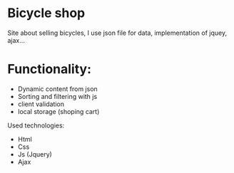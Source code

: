 # Bicycle shop
Site about selling bicycles, I use json file for data, implementation of jquey, ajax...

# Functionality:
  - Dynamic content from json
  - Sorting and filtering with js
  - client validation
  - local storage (shoping cart)

Used technologies:
  - Html
  - Css
  - Js (Jquery)
  - Ajax
